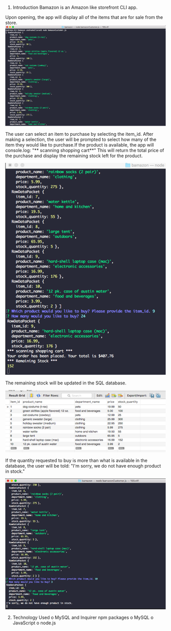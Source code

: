 1.	Introduction
Bamazon is an Amazon like storefront CLI app.

Upon opening, the app will display all of the items that are for sale from the store.
![alt text](1.png)

The user can select an item to purchase by selecting the item_id. After making a selection, the user will be prompted to select how many of the item they would like to purchase.If the product is available, the app will console.log: "** scanning shopping cart**" This will return the total price of the purchase and display the remaining stock left for the product. 

![alt text](2.png)

The remaining stock will be updated in the SQL database. 

![alt text](sql.png)

If the quantity requested to buy is more than what is available in the database, the user will be told: "I'm sorry, we do not have enough product in stock."

![alt text](3.png)


2.	Technology Used
o	MySQL and Inquirer npm packages
o	MySQL
o	JavaScript
o	node.js

